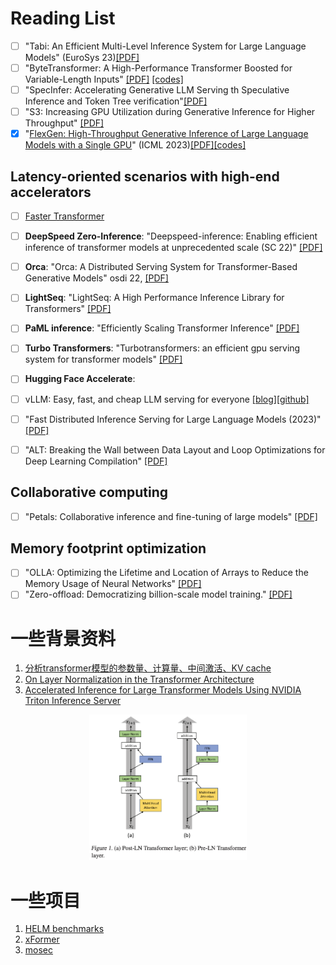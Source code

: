 # Reading List

- [ ] "Tabi: An Efficient Multi-Level Inference System for Large Language Models" (EuroSys 23)[[PDF]](https://dl.acm.org/doi/pdf/10.1145/3552326.3587438)
- [ ] "ByteTransformer: A High-Performance Transformer Boosted for Variable-Length Inputs" [[PDF]](https://arxiv.org/abs/2210.03052) [[codes]](https://github.com/bytedance/ByteTransformer)
- [ ] "SpecInfer: Accelerating Generative LLM Serving th Speculative Inference and Token Tree verification"[[PDF]](https://arxiv.org/pdf/2305.09781.pdf)
- [ ] "S3: Increasing GPU Utilization during Generative Inference for Higher Throughput" [[PDF]](https://arxiv.org/pdf/2306.06000.pdf)
- [x] "[FlexGen: High-Throughput Generative Inference of Large Language Models with a Single GPU](./FlexGen.md)" (ICML 2023)[[PDF]](https://arxiv.org/pdf/2303.06865.pdf)[[codes]](https://github.com/FMInference/FlexGen)

## Latency-oriented scenarios with high-end accelerators
- [ ] [Faster Transformer](https://github.com/NVIDIA/FasterTransformer)
- [ ] **DeepSpeed Zero-Inference**: "Deepspeed-inference: Enabling efficient inference of transformer models at unprecedented scale (SC 22)" [[PDF]](https://arxiv.org/pdf/2207.00032.pdf)
- [ ] **Orca**: "Orca: A Distributed Serving System for Transformer-Based Generative Models" osdi 22, [[PDF]](https://www.usenix.org/system/files/osdi22-yu.pdf)
- [ ] **LightSeq**: "LightSeq: A High Performance Inference Library for Transformers" [[PDF]](https://arxiv.org/pdf/2010.13887.pdf)
- [ ] **PaML inference**: "Efficiently Scaling Transformer Inference" [[PDF]](https://arxiv.org/pdf/2211.05102.pdf)
- [ ] **Turbo Transformers**: "Turbotransformers: an efficient gpu serving system for transformer models" [[PDF]](https://arxiv.org/pdf/2010.05680.pdf)
- [ ] **Hugging Face Accelerate**:
- [ ] vLLM: Easy, fast, and cheap LLM serving for everyone [[blog]](https://www.anyscale.com/blog/continuous-batching-llm-inference)[[github]](https://github.com/vllm-project/vllm)

- [ ] "Fast Distributed Inference Serving for Large Language Models (2023)" [[PDF]](https://arxiv.org/pdf/2305.05920.pdf)
- [ ] "ALT: Breaking the Wall between Data Layout and Loop Optimizations for Deep Learning Compilation" [[PDF]](https://dl.acm.org/doi/pdf/10.1145/3552326.3587440)

## Collaborative computing

- [ ] "Petals: Collaborative inference and fine-tuning of large models" [[PDF]](https://arxiv.org/pdf/2209.01188.pdf)

## Memory footprint optimization

- [ ] "OLLA: Optimizing the Lifetime and Location of Arrays to Reduce the Memory Usage of Neural Networks" [[PDF]](https://arxiv.org/pdf/2210.12924.pdf)
- [ ] "Zero-offload: Democratizing billion-scale model training." [[PDF]]()

# 一些背景资料

1. [分析transformer模型的参数量、计算量、中间激活、KV cache](https://zhuanlan.zhihu.com/p/624740065)
1. [On Layer Normalization in the Transformer Architecture](http://proceedings.mlr.press/v119/xiong20b/xiong20b.pdf)
1. [Accelerated Inference for Large Transformer Models Using NVIDIA Triton Inference Server](https://developer.nvidia.com/blog/accelerated-inference-for-large-transformer-models-using-nvidia-fastertransformer-and-nvidia-triton-inference-server/)
   
<p align="center">
<img src="figures/pre-post-layer-normalization-in-transformer.png" width=50%>
</p>

# 一些项目

1. [HELM benchmarks](https://crfm.stanford.edu/helm/latest/)
1. [xFormer](https://github.com/facebookresearch/xformers)
1. [mosec](https://github.com/mosecorg/mosec)